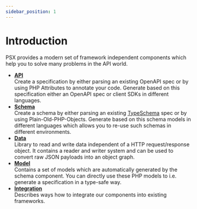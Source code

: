 ```yaml
---
sidebar_position: 1
---
```


# Introduction

PSX provides a modern set of framework independent components which help you to solve many problems in the API world.

- **[API](./api)**  
  Create a specification by either parsing an existing OpenAPI spec or by using PHP Attributes to annotate your code.
  Generate based on this specification either an OpenAPI spec or client SDKs in different languages.
- **[Schema](./schema)**  
  Create a schema by either parsing an existing [TypeSchema](https://typeschema.org/) spec or by using
  Plain-Old-PHP-Objects. Generate based on this schema models in different languages which allows you to re-use such
  schemas in different environments.
- **[Data](./data)**  
  Library to read and write data independent of a HTTP request/response object. It contains a reader and writer system
  and can be used to convert raw JSON payloads into an object graph.
- **[Model](./model)**  
  Contains a set of models which are automatically generated by the schema component. You can directly use these PHP
  models to i.e. generate a specification in a type-safe way.
- **[Integration](./integration)**  
  Describes ways how to integrate our components into existing frameworks.
